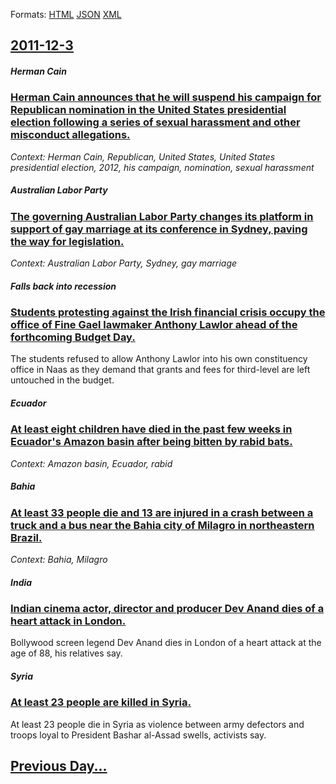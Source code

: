 
Formats: [HTML](2011/12/3/index.html)  [JSON](2011/12/3/index.json)  [XML](2011/12/3/index.xml)  

## [2011-12-3](/news/2011/12/3/index.md)

##### Herman Cain
### [Herman Cain announces that he will suspend his campaign for Republican nomination in the United States presidential election following a series of sexual harassment and other misconduct allegations. ](/news/2011/12/3/herman-cain-announces-that-he-will-suspend-his-campaign-for-republican-nomination-in-the-united-states-presidential-election-following-a-ser.md)
_Context: Herman Cain, Republican, United States, United States presidential election, 2012, his campaign, nomination, sexual harassment_

##### Australian Labor Party
### [The governing Australian Labor Party changes its platform in support of gay marriage at its conference in Sydney, paving the way for legislation. ](/news/2011/12/3/the-governing-australian-labor-party-changes-its-platform-in-support-of-gay-marriage-at-its-conference-in-sydney-paving-the-way-for-legisla.md)
_Context: Australian Labor Party, Sydney, gay marriage_

##### Falls back into recession
### [Students protesting against the Irish financial crisis occupy the office of Fine Gael lawmaker Anthony Lawlor ahead of the forthcoming Budget Day. ](/news/2011/12/3/students-protesting-against-the-irish-financial-crisis-occupy-the-office-of-fine-gael-lawmaker-anthony-lawlor-ahead-of-the-forthcoming-budge.md)
The students refused to allow Anthony Lawlor into his own constituency office in Naas as they demand that grants and fees for third-level are left untouched in the budget. 

##### Ecuador
### [At least eight children have died in the past few weeks in Ecuador's Amazon basin after being bitten by rabid bats. ](/news/2011/12/3/at-least-eight-children-have-died-in-the-past-few-weeks-in-ecuador-s-amazon-basin-after-being-bitten-by-rabid-bats.md)
_Context: Amazon basin, Ecuador, rabid_

##### Bahia
### [At least 33 people die and 13 are injured in a crash between a truck and a bus near the Bahia city of Milagro in northeastern Brazil. ](/news/2011/12/3/at-least-33-people-die-and-13-are-injured-in-a-crash-between-a-truck-and-a-bus-near-the-bahia-city-of-milagro-in-northeastern-brazil.md)
_Context: Bahia, Milagro_

##### India
### [Indian cinema actor, director and producer Dev Anand dies of a heart attack in London. ](/news/2011/12/3/indian-cinema-actor-director-and-producer-dev-anand-dies-of-a-heart-attack-in-london.md)
Bollywood screen legend Dev Anand dies in London of a heart attack at the age of 88, his relatives say.

##### Syria
### [At least 23 people are killed in Syria. ](/news/2011/12/3/at-least-23-people-are-killed-in-syria.md)
At least 23 people die in Syria as violence between army defectors and troops loyal to President Bashar al-Assad swells, activists say.

## [Previous Day...](/news/2011/12/2/index.md)

